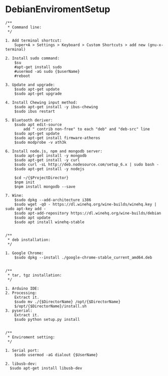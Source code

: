 # DebianEnviromentSetup



    /**
     * Command line:
     */

    1. Add terminal shortcut:
    	Super+A > Settings > Keyboard > Custom Shortcuts > add new (gnu-x-terminal)

    2. Install sudo command:
    	$su
    	#apt-get install sudo
    	#usermod -aG sudo {$userName}
    	#reboot

    3. Update and upgrade:
    	$sudo apt-get update
    	$sudo apt-get upgrade

    4. Install Chewing input method:
    	$sudo apt-get install -y ibus-chewing
    	$sudo ibus restart

    5. Bluetooth deriver:
    	$sudo apt edit-source
    		add " contrib non-free" to each "deb" and "deb-src" line
    	$sudo apt-get update
    	$sudo apt-get install firmware-atheros
    	$sudo modprobe -v ath3k

    6. Install node.js, npm and mongodb server:
    	$sudo apt-get install -y mongodb
    	$sudo apt-get install -y curl
    	$sudo curl -sL http://deb.nodesource.com/setup_6.x | sudo bash -
    	$sudo apt-get install -y nodejs

    	$cd ~/{$ProjectDirector}
    	$npm init
    	$npm install mongodb --save

    7. Wine:
    	$sudo dpkg --add-architecture i386
    	$sudo wget -qO - https://dl.winehq.org/wine-builds/winehq.key | sudo apt-key add -
    	$sudo apt-add-repository https://dl.winehq.org/wine-builds/debian
    	$sudo apt update
    	$sudo apt install winehq-stable


    /**
     * deb installation:
     */

    1. Google Chrome:
    	$sudo dpkg --install ./google-chrome-stable_current_amd64.deb


    /**
     * tar, tgz installation:
     */

    1. Arduino IDE:
    2. Processing:
    	Extract it.
    	$sudo mv ./{$DirectorName} /opt/{$DirectorName}
    	$/opt/{$DirectorName}/install.sh
    3. pyserial:
    	Extract it.
    	$sudo python setup.py install


    /**
     * Enviroment setting:
     */

    1. Serial port:
    	$sudo usermod -aG dialout {$UserName}

    2. libusb-dev:
      $sudo apt-get install libusb-dev
